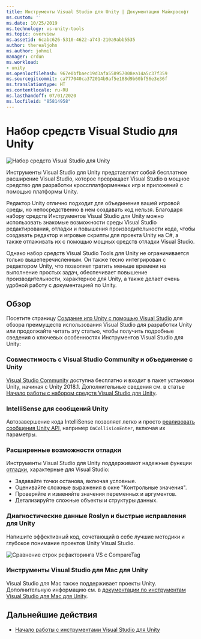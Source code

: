 ```yaml
---
title: Инструменты Visual Studio для Unity | Документация Майкрософт
ms.custom: ''
ms.date: 10/25/2019
ms.technology: vs-unity-tools
ms.topic: overview
ms.assetid: 6cabc626-5310-4622-a743-210a9abb5535
author: therealjohn
ms.author: johmil
manager: crdun
ms.workload:
- unity
ms.openlocfilehash: 967e0bfbaec19d3afa558957008ea14a5c37f359
ms.sourcegitcommit: ca777040ca372014b9af5e188d9b60bf56e3e36f
ms.translationtype: HT
ms.contentlocale: ru-RU
ms.lasthandoff: 07/01/2020
ms.locfileid: "85814958"
---
```

# <a name="visual-studio-tools-for-unity"></a>Набор средств Visual Studio для Unity

![Набор средств Visual Studio для Unity](media/vstu_header.png)

Инструменты Visual Studio для Unity представляют собой бесплатное расширение Visual Studio, которое превращает Visual Studio в мощное средство для разработки кроссплатформенных игр и приложений с помощью платформы Unity.

Редактор Unity отлично подходит для объединения вашей игровой среды, но непосредственно в нем создавать код нельзя. Благодаря набору средств Инструментов Visual Studio для Unity можно использовать знакомые возможности среды Visual Studio редактирования, отладки и повышения производительности кода, чтобы создавать редактор и игровые скрипты для проекта Unity на C#, а также отлаживать их с помощью мощных средств отладки Visual Studio.

Однако набор средств Visual Studio Tools для Unity не ограничивается только вышеперечисленным. Он также тесно интегрирован с редактором Unity, что позволяет тратить меньше времени на выполнение простых задач, обеспечивает повышение производительности, характерное для Unity, а также делает очень удобной работу с документацией по Unity.

## <a name="overview"></a>Обзор

Посетите страницу [Создание игр Unity с помощью Visual Studio](https://visualstudio.microsoft.com/vs/unity-tools/) для обзора преимуществ использования Visual Studio для разработки Unity или продолжайте читать эту статью, чтобы получить подробные сведения о ключевых особенностях Инструментов Visual Studio для Unity:

### <a name="compatible-with-visual-studio-community-and-bundled-with-unity"></a>Совместимость с Visual Studio Community и объединение с Unity

[Visual Studio Community](https://visualstudio.microsoft.com/) доступна бесплатно и входит в пакет установки Unity, начиная с Unity 2018.1. Дополнительные сведения см. в статье [Начало работы с набором средств Visual Studio для Unity](getting-started-with-visual-studio-tools-for-unity.md).

### <a name="intellisense-for-unity-messages"></a>IntelliSense для сообщений Unity

Автозавершение кода IntelliSense позволяет легко и просто [реализовать сообщения Unity API](using-visual-studio-tools-for-unity.md#intellisense-for-unity-api-messages), например `OnCollisionEnter`, включая их параметры.

### <a name="superior-debugging"></a>Расширенные возможности отладки

Инструменты Visual Studio для Unity поддерживают надежные функции [отладки](using-visual-studio-tools-for-unity.md#unity-debugging), характерные для Visual Studio:

* Задавайте точки останова, включая условные.
* Оценивайте сложные выражения в окне "Контрольные значения".
* Проверяйте и изменяйте значения переменных и аргументов.
* Детализируйте сложные объекты и структуры данных.

### <a name="roslyn-diagnostics-and-quick-fixes-for-unity"></a>Диагностические данные Roslyn и быстрые исправления для Unity

Напишите эффективный код, сочетающий в себе лучшие методики и глубокое понимание проектов Unity Visual Studio.

![Сравнение строк рефакторинга VS с CompareTag](media/unity-diagnostics.png)

### <a name="visual-studio-for-mac-tools-for-unity"></a>Инструменты Visual Studio для Mac для Unity

Visual Studio для Mac также поддерживает проекты Unity. Дополнительную информацию см. в [документации по инструментам Visual Studio для Mac для Unity](/visualstudio/mac/unity-tools).

## <a name="next-steps"></a>Дальнейшие действия

* [Начало работы с инструментами Visual Studio для Unity](getting-started-with-visual-studio-tools-for-unity.md)
